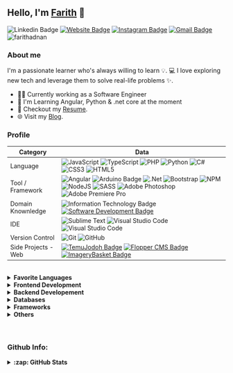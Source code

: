 ## Hello, I'm [Farith][website] 👋

![Linkedin Badge](https://img.shields.io/badge/LinkedIn-blue?style=flat&logo=linkedin&labelColor=blue&link=https://linkedin.com/in/farith-syariffudin/) [![Website Badge](https://img.shields.io/badge/-Website-47CCCC?style=flat&logo=Google-Chrome&logoColor=white&link=https://farithadnan.com)](https://farithadnan.com) [![Instagram Badge](https://img.shields.io/badge/-Instagram-E4405F?style=flat&logo=instagram&logoColor=white&link=https://instagram.com/farith.adnan/)](https://instagram.com/farith.adnan) [![Gmail Badge](https://img.shields.io/badge/Gmail-red?style=flat-square&logo=Gmail&logoColor=white&link=mailto:me@farithadnan.com)](mailto:me@farithadnan.com) <img src="https://komarev.com/ghpvc/?username=farithadnan&label=Profile%20views&color=0e75b6&style=flat" alt="farithadnan" /> 

### About me

I'm a passionate learner who's always willing to learn 💡. 💻 I love exploring new tech and leverage them to solve real-life problems ✨.

- 👨‍💻 Currently working as a Software Engineer
- 🌱 I'm Learning Angular, Python & .net core at the moment
- 📝 Checkout my [Resume](https://github.com/farithadnan/farithadnan.github.io/tree/master/assets/file/Resume-Farith-Adnan.pdf).
- 🌐 Visit my [Blog][website].


### Profile
Category                 | Data  
-------------------------|------
Language                 | ![JavaScript](https://img.shields.io/badge/javascript-%23323330.svg?style=flat&logo=javascript&logoColor=%23F7DF1E) ![TypeScript](https://img.shields.io/badge/typescript-%23007ACC.svg?style=flat&logo=typescript&logoColor=white) ![PHP](https://img.shields.io/badge/php-%23777BB4.svg?style=flat&logo=php&logoColor=white) ![Python](https://img.shields.io/badge/python-3670A0?style=flat&logo=python&logoColor=ffdd54) ![C#](https://img.shields.io/badge/c%23-%23239120.svg?style=flat&logo=c-sharp&logoColor=white) ![CSS3](https://img.shields.io/badge/css3-%231572B6.svg?style=flat&logo=css3&logoColor=white) ![HTML5](https://img.shields.io/badge/html5-%23E34F26.svg?style=flat&logo=html5&logoColor=white)
Tool / Framework         | ![Angular](https://img.shields.io/badge/angular-%23DD0031.svg?style=flat&logo=angular&logoColor=white) ![Arduino Badge](https://img.shields.io/badge/-Arduino-00979D?style=flat&logo=Arduino&logoColor=white) ![.Net](https://img.shields.io/badge/.NET-5C2D91?style=flat&logo=.net&logoColor=white) ![Bootstrap](https://img.shields.io/badge/bootstrap-%23563D7C.svg?style=flat&logo=bootstrap&logoColor=white) ![NPM](https://img.shields.io/badge/NPM-%23000000.svg?style=flat&logo=npm&logoColor=white) ![NodeJS](https://img.shields.io/badge/node.js-6DA55F?style=flat&logo=node.js&logoColor=white) ![SASS](https://img.shields.io/badge/SASS-hotpink.svg?style=flat&logo=SASS&logoColor=white) ![Adobe Photoshop](https://img.shields.io/badge/adobephotoshop-%2331A8FF.svg?style=flat&logo=adobephotoshop&logoColor=white) ![Adobe Premiere Pro](https://img.shields.io/badge/Adobe%20Premiere%20Pro-9999FF.svg?style=flat&logo=Adobe%20Premiere%20Pro&logoColor=white)
Domain Knownledge        | ![Information Technology Badge](https://img.shields.io/badge/-Information%20Technology-FAB040?style=flat&logoColor=white) [![Software Development Badge](https://img.shields.io/badge/-Software%20Development-FF6600?style=flat&logoColor=white)](https://github.com/search?q=user%3Azmcx16&type=Repositories) 
IDE                      | ![Sublime Text](https://img.shields.io/badge/sublime_text-%23575757.svg?style=flat&logo=sublime-text&logoColor=important) ![Visual Studio Code](https://img.shields.io/badge/Visual%20Studio%20Code-0078d7.svg?style=flat&logo=visual-studio-code&logoColor=white) ![Visual Studio Code](https://img.shields.io/badge/Visual%20Studio%20Code-0078d7.svg?style=flat&logo=visual-studio-code&logoColor=white)
Version Control          |  ![Git](https://img.shields.io/badge/git-%23F05033.svg?style=flat&logo=git&logoColor=white) ![GitHub](https://img.shields.io/badge/github-%23121011.svg?style=flat&logo=github&logoColor=white)
Side Projects - Web      | [![TemuJodoh Badge](https://img.shields.io/badge/-TemuJodoh-00fa9a?style=flat&logoColor=white)](https://github.com/farithadnan/TemuJodoh) [![Flopper CMS Badge](https://img.shields.io/badge/-Flopper%20CMS-00eeff?style=flat&logoColor=white)](https://github.com/farithadnan/Flopper-CMS) [![ImageryBasket Badge](https://img.shields.io/badge/-ImageryBasket-gold?style=flat&logoColor=white)](https://github.com/farithadnan/ImageryBasket)


<br>
<details>	
  <summary><b>Favorite Languages</b></summary>
  <img  alt="TypeScript" width="30px" height="30px" src="https://upload.wikimedia.org/wikipedia/commons/4/4c/Typescript_logo_2020.svg" />
  <img  alt="JavaScript" width="30px" height="30px" src="https://raw.githubusercontent.com/github/explore/80688e429a7d4ef2fca1e82350fe8e3517d3494d/topics/javascript/javascript.png" />
  <img  alt="PHP" width="30px" height="30px" src="https://pngimg.com/uploads/php/small/php_PNG34.png" />
</details>

<details>	
  <summary><b>Frontend Development</b></summary>
  <img  alt="Angular" width="30px" height="30px" src="https://angular.io/assets/images/logos/angular/angular.png" />
  <img  alt="Bootstrap" width="30px" height="30px" src="https://brandslogos.com/wp-content/uploads/images/large/bootstrap-logo.png"/>
  <img  alt="HTML5" width="30px" height="30px" src="https://raw.githubusercontent.com/github/explore/80688e429a7d4ef2fca1e82350fe8e3517d3494d/topics/html/html.png"  />
  <img alt="CSS3" width="30px" height="30px" src="https://raw.githubusercontent.com/github/explore/80688e429a7d4ef2fca1e82350fe8e3517d3494d/topics/css/css.png" />
  <img  alt="Sass" width="30px" height="30px" src="https://raw.githubusercontent.com/github/explore/80688e429a7d4ef2fca1e82350fe8e3517d3494d/topics/sass/sass.png" />
</details>

<details>	
  <summary><b>Backend Developement</b></summary>
  <img  alt="Node.js" width="30px" height="30px" src="https://raw.githubusercontent.com/github/explore/80688e429a7d4ef2fca1e82350fe8e3517d3494d/topics/nodejs/nodejs.png" />
  <img  alt=".net Core" width="30px" height="30px" src="https://cdn.jsdelivr.net/npm/simple-icons@v5.14.0/icons/dotnet.svg" />
</details>


<details>	
  <summary><b>Databases</b></summary>
    <img  alt="MySQL" width="30px" height="30px" src="https://raw.githubusercontent.com/github/explore/80688e429a7d4ef2fca1e82350fe8e3517d3494d/topics/mysql/mysql.png" />
    <img  alt="MongoDB" width="30px" height="30px" src="https://raw.githubusercontent.com/github/explore/80688e429a7d4ef2fca1e82350fe8e3517d3494d/topics/mongodb/mongodb.png" />
</details>

<details>	
  <summary><b>Frameworks</b></summary>
  <img  alt="Angular" width="30px" height="30px" src="https://angular.io/assets/images/logos/angular/angular.png" />
  <img  alt=".net Core" width="30px" height="30px" src="https://cdn.jsdelivr.net/npm/simple-icons@v5.14.0/icons/dotnet.svg" />
</details>


<details>	
  <summary><b>Others</b></summary>
  <img  alt="Git" width="30px" height="30px" src="https://raw.githubusercontent.com/github/explore/80688e429a7d4ef2fca1e82350fe8e3517d3494d/topics/git/git.png" />
  <img  alt="GitHub" width="30px" height="30px" src="https://raw.githubusercontent.com/github/explore/78df643247d429f6cc873026c0622819ad797942/topics/github/github.png" />
  <img alt="Visual Studio Code" width="30px" height="30px" src="https://raw.githubusercontent.com/github/explore/80688e429a7d4ef2fca1e82350fe8e3517d3494d/topics/visual-studio-code/visual-studio-code.png" />
</details>

<br>
<br>

### Github Info:

<details>
  <summary><b>:zap: GitHub Stats</b></summary>
   <img height="180em" alt="Farith's GitHub stat" src="https://github-readme-stats.vercel.app/api?username=farithadnan&count_private=true&show_icons=true" />
   <img height="180em" src="https://github-readme-stats.vercel.app/api/top-langs?username=farithadnan&show_icons=true&locale=en&layout=compact&langs_count=7&hide_border=true&hide=c" alt="farithadnan"/>
</details>




[website]: https://farithadnan.com
